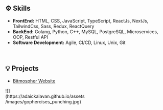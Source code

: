 <h2>⚙️ Skills</h2>
<ul>
  <li><b>FrontEnd:</b> HTML, CSS, JavaScript, TypeScript, ReactJs, NextJs, TailwindCss, Sass, Redux, ReactQuery</li>
  <li><b>BackEnd:</b> Golang, Python, C++, MySQL, PostgreSQL, Microservices, OOP, Restful API</li>
  <li><b>Software Development:</b> Agile, CI/CD, Linux, Unix, Git</li>
</ul>
<br />
<h2>💡 Projects</h2>
<ul>
  <li><a href="http://www.bitmospher.com">Bitmospher Website</a></li>
</ul>

<div style="width:50%;">![](https://adaickalavan.github.io/assets/images/gophercises_punching.jpg)</div>
